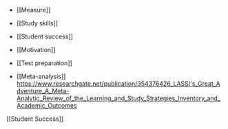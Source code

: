 - [[Measure]]
- [[Study skills]]
- [[Student success]]
- [[Motivation]]
- [[Test preparation]]

- [[Meta-analysis]] https://www.researchgate.net/publication/354376426_LASSI's_Great_Adventure_A_Meta-Analytic_Review_of_the_Learning_and_Study_Strategies_Inventory_and_Academic_Outcomes

[[Student Success]]
